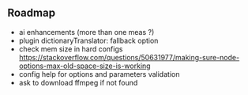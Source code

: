 Roadmap
-------

- ai enhancements (more than one meas ?)
- plugin dictionaryTranslator: fallback option
- check mem size in hard configs https://stackoverflow.com/questions/50631977/making-sure-node-options-max-old-space-size-is-working
- config help for options and parameters validation
- ask to download ffmpeg if not found